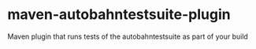 maven-autobahntestsuite-plugin
==============================

Maven plugin that runs tests of the autobahntestsuite as part of your build